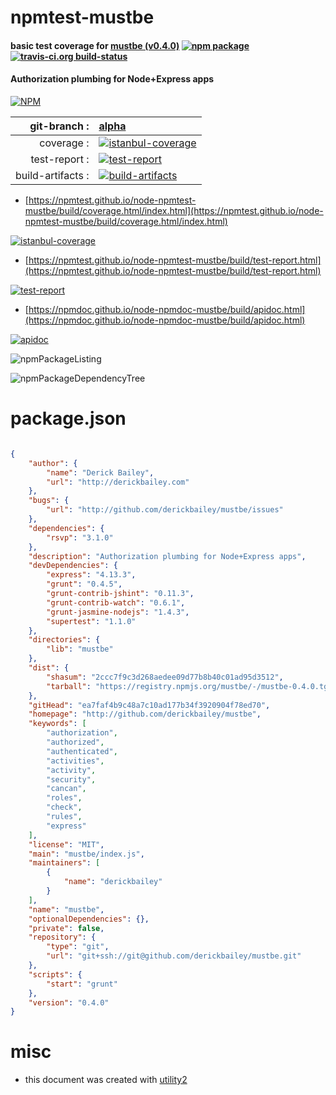 # npmtest-mustbe

#### basic test coverage for  [mustbe (v0.4.0)](http://github.com/derickbailey/mustbe)  [![npm package](https://img.shields.io/npm/v/npmtest-mustbe.svg?style=flat-square)](https://www.npmjs.org/package/npmtest-mustbe) [![travis-ci.org build-status](https://api.travis-ci.org/npmtest/node-npmtest-mustbe.svg)](https://travis-ci.org/npmtest/node-npmtest-mustbe)

#### Authorization plumbing for Node+Express apps

[![NPM](https://nodei.co/npm/mustbe.png?downloads=true&downloadRank=true&stars=true)](https://www.npmjs.com/package/mustbe)

| git-branch : | [alpha](https://github.com/npmtest/node-npmtest-mustbe/tree/alpha)|
|--:|:--|
| coverage : | [![istanbul-coverage](https://npmtest.github.io/node-npmtest-mustbe/build/coverage.badge.svg)](https://npmtest.github.io/node-npmtest-mustbe/build/coverage.html/index.html)|
| test-report : | [![test-report](https://npmtest.github.io/node-npmtest-mustbe/build/test-report.badge.svg)](https://npmtest.github.io/node-npmtest-mustbe/build/test-report.html)|
| build-artifacts : | [![build-artifacts](https://npmtest.github.io/node-npmtest-mustbe/glyphicons_144_folder_open.png)](https://github.com/npmtest/node-npmtest-mustbe/tree/gh-pages/build)|

- [https://npmtest.github.io/node-npmtest-mustbe/build/coverage.html/index.html](https://npmtest.github.io/node-npmtest-mustbe/build/coverage.html/index.html)

[![istanbul-coverage](https://npmtest.github.io/node-npmtest-mustbe/build/screenCapture.buildCi.browser.%252Ftmp%252Fbuild%252Fcoverage.lib.html.png)](https://npmtest.github.io/node-npmtest-mustbe/build/coverage.html/index.html)

- [https://npmtest.github.io/node-npmtest-mustbe/build/test-report.html](https://npmtest.github.io/node-npmtest-mustbe/build/test-report.html)

[![test-report](https://npmtest.github.io/node-npmtest-mustbe/build/screenCapture.buildCi.browser.%252Ftmp%252Fbuild%252Ftest-report.html.png)](https://npmtest.github.io/node-npmtest-mustbe/build/test-report.html)

- [https://npmdoc.github.io/node-npmdoc-mustbe/build/apidoc.html](https://npmdoc.github.io/node-npmdoc-mustbe/build/apidoc.html)

[![apidoc](https://npmdoc.github.io/node-npmdoc-mustbe/build/screenCapture.buildCi.browser.%252Ftmp%252Fbuild%252Fapidoc.html.png)](https://npmdoc.github.io/node-npmdoc-mustbe/build/apidoc.html)

![npmPackageListing](https://npmtest.github.io/node-npmtest-mustbe/build/screenCapture.npmPackageListing.svg)

![npmPackageDependencyTree](https://npmtest.github.io/node-npmtest-mustbe/build/screenCapture.npmPackageDependencyTree.svg)



# package.json

```json

{
    "author": {
        "name": "Derick Bailey",
        "url": "http://derickbailey.com"
    },
    "bugs": {
        "url": "http://github.com/derickbailey/mustbe/issues"
    },
    "dependencies": {
        "rsvp": "3.1.0"
    },
    "description": "Authorization plumbing for Node+Express apps",
    "devDependencies": {
        "express": "4.13.3",
        "grunt": "0.4.5",
        "grunt-contrib-jshint": "0.11.3",
        "grunt-contrib-watch": "0.6.1",
        "grunt-jasmine-nodejs": "1.4.3",
        "supertest": "1.1.0"
    },
    "directories": {
        "lib": "mustbe"
    },
    "dist": {
        "shasum": "2ccc7f9c3d268aedee09d77b8b40c01ad95d3512",
        "tarball": "https://registry.npmjs.org/mustbe/-/mustbe-0.4.0.tgz"
    },
    "gitHead": "ea7faf4b9c48a7c10ad177b34f3920904f78ed70",
    "homepage": "http://github.com/derickbailey/mustbe",
    "keywords": [
        "authorization",
        "authorized",
        "authenticated",
        "activities",
        "activity",
        "security",
        "cancan",
        "roles",
        "check",
        "rules",
        "express"
    ],
    "license": "MIT",
    "main": "mustbe/index.js",
    "maintainers": [
        {
            "name": "derickbailey"
        }
    ],
    "name": "mustbe",
    "optionalDependencies": {},
    "private": false,
    "repository": {
        "type": "git",
        "url": "git+ssh://git@github.com/derickbailey/mustbe.git"
    },
    "scripts": {
        "start": "grunt"
    },
    "version": "0.4.0"
}
```



# misc
- this document was created with [utility2](https://github.com/kaizhu256/node-utility2)
